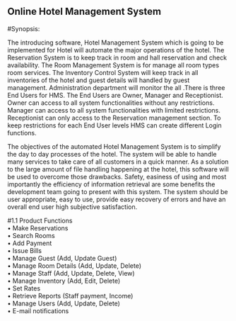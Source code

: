 ## Online Hotel Management System

#Synopsis:

The introducing software, Hotel Management System which is going to be implemented for Hotel will 
automate the major operations of the hotel. The Reservation System is to keep track in room and hall 
reservation and check availability. The Room Management System is for manage all room types room 
services. The Inventory Control System will keep track in all inventories of the hotel and guest details 
will handled by guest management. Administration department will monitor the all .There is three End 
Users for HMS. The End Users are Owner, Manager and Receptionist. Owner can access to all system 
functionalities without any restrictions. Manager can access to all system functionalities with limited 
restrictions. Receptionist can only access to the Reservation management section. To keep restrictions 
for each End User levels HMS can create different Login functions.

The objectives of the automated Hotel Management System is to simplify the day to day processes of 
the hotel. The system will be able to handle many services to take care of all customers in a quick 
manner. As a solution to the large amount of file handling happening at the hotel, this software will be 
used to overcome those drawbacks. Safety, easiness of using and most importantly the efficiency of 
information retrieval are some benefits the development team going to present with this system. The 
system should be user appropriate, easy to use, provide easy recovery of errors and have an overall end 
user high subjective satisfaction.

#1.1 Product Functions<br>
• Make Reservations<br>
• Search Rooms<br>
• Add Payment<br>
• Issue Bills<br>
• Manage Guest (Add, Update Guest)<br>
• Manage Room Details (Add, Update, Delete)<br>
• Manage Staff (Add, Update, Delete, View)<br>
• Manage Inventory (Add, Edit, Delete)<br>
• Set Rates<br>
• Retrieve Reports (Staff payment, Income)<br>
• Manage Users (Add, Update, Delete)<br>
• E-mail notifications <br>
